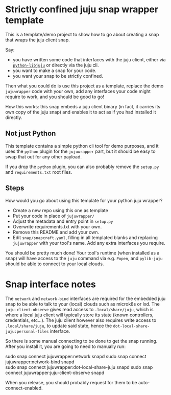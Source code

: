 # Strictly confined juju snap wrapper template 

This is a template/demo project to show how to go about creating a snap that wraps the juju client snap.

Say: 
 - you have written some code that interfaces with the juju client, either via [`python-libjuju`](https://github.com/juju/python-libjuju) or directly via the juju cli.
 - you want to make a snap for your code.
 - you want your snap to be strictly confined.

Then what you could do is use this project as a template, replace the demo `jujuwrapper` code with your own, add any interfaces your code might require to work, and you should be good to go!

How this works: this snap embeds a juju client binary (in fact, it carries its own copy of the juju snap) and enables it to act as if you had installed it directly.

## Not just Python
This template contains a simple python cli tool for demo purposes, and it uses the `python` plugin for the `jujuwrapper` part, but it should be easy to swap that out for any other payload.

If you drop the `python` plugin, you can also probably remove the `setup.py` and `requirements.txt` root files.

## Steps
How would you go about using this template for your python juju wrapper?

- Create a new repo using this one as template
- Put your code in place of `jujuwrapper/`
- Adjust the metadata and entry point in `setup.py`
- Overwrite requirements.txt with your own.
- Remove this README and add your own.
- Edit `snap/snapcraft.yaml`, filling in all templated blanks and replacing `jujuwrapper` with your tool's name. Add any extra interfaces you require.

You should be pretty much done! Your tool's runtime (when installed as a snap) will have access to the `juju` command via e.g. `Popen`, and `pylib-juju` should be able to connect to your local clouds.


# Snap interface notes

The `network` and `network-bind` interfaces are required for the embedded juju snap to be able to talk to your (local) clouds such as microk8s or lxd.
The `juju-client-observe` gives read access to `.local/share/juju`, which is where a local juju client will typically store its state (known controllers, credentials, etc...).
The juju client however also requires write access to `.local/share/juju`, to update said state, hence the `dot-local-share-juju:personal-files` interface.

So there is some manual connecting to be done to get the snap running. After you install it, you are going to need to manually run:

   sudo snap connect jujuwrapper:network snapd
   sudo snap connect jujuwrapper:network-bind snapd       
   sudo snap connect jujuwrapper:dot-local-share-juju snapd
   sudo snap connect jujuwrapper:juju-client-observe snapd

When you release, you should probably request for them to be auto-connect-enabled.